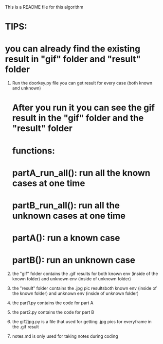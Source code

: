 This is a README file for this algorithm

# TIPS:
# you can already find the existing result in "gif" folder and "result" folder

1. Run the  doorkey.py file you can get result for every case (both known and unknown)
    # After you run it you can see the gif result in the "gif" folder and the "result" folder

    #   functions:
    # partA_run_all(): run all the known cases at one time
    # partB_run_all(): run all the unknown cases at one time
    # partA(): run a known case 
    # partB(): run an unknown case 

2. the "gif" folder contains the .gif results for both known env (inside of the known folder) 
   and unknown env (inside of unknown folder)
3. the "result" folder contains the .jpg pic resultsboth known env (inside of the known folder) 
   and unknown env (inside of unknown folder)
4. the part1.py contains the code for part A
5. the part2.py contains the code for part B
6. the gif2jpg.py is a file that used for getting .jpg pics for everyframe in the .gif result
7. notes.md is only used for taking notes during coding

